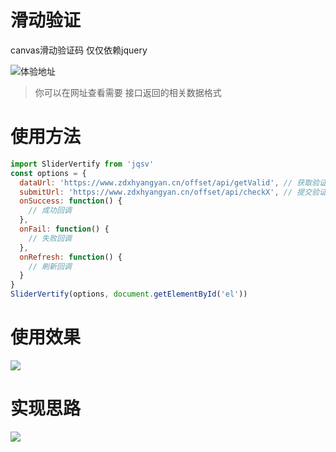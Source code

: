 # 滑动验证

canvas滑动验证码 仅仅依赖jquery

![体验地址](`https://www.zdxhyangyan.cn/example/react_redux/#/biz/ValidScroller`)

> 你可以在网址查看需要 接口返回的相关数据格式 

# 使用方法

```js
import SliderVertify from 'jqsv'
const options = {
  dataUrl: 'https://www.zdxhyangyan.cn/offset/api/getValid', // 获取验证图片url
  submitUrl: 'https://www.zdxhyangyan.cn/offset/api/checkX', // 提交验证url
  onSuccess: function() {
    // 成功回调
  },
  onFail: function() {
    // 失败回调
  },
  onRefresh: function() {
    // 刷新回调
  }
}
SliderVertify(options, document.getElementById('el'))
```


# 使用效果

![](./img01.png)


# 实现思路

![](./img02.png)
